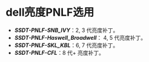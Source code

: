 # dell亮度PNLF选用

- ***SSDT-PNLF-SNB_IVY***：2, 3 代亮度补丁。
- ***SSDT-PNLF-Haswell_Broadwell***： 4, 5 代亮度补丁。
- ***SSDT-PNLF-SKL_KBL***：6, 7 代亮度补丁。
- ***SSDT-PNLF-CFL***：8 代+ 亮度补丁。